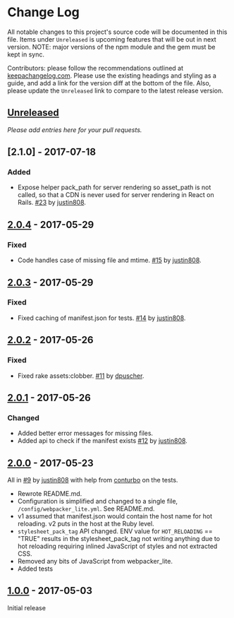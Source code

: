 # Change Log
All notable changes to this project's source code will be documented in this file. Items under `Unreleased` is upcoming features that will be out in next version. NOTE: major versions of the npm module and the gem must be kept in sync.

Contributors: please follow the recommendations outlined at [keepachangelog.com](http://keepachangelog.com/). Please use the existing headings and styling as a guide, and add a link for the version diff at the bottom of the file. Also, please update the `Unreleased` link to compare to the latest release version.

## [Unreleased]
*Please add entries here for your pull requests.*
## [2.1.0] - 2017-07-18
### Added
* Expose helper pack_path for server rendering so asset_path is not called, so that a CDN is never used for server rendering in React on Rails. [#23](https://github.com/shakacode/webpacker_lite/pull/23) by [justin808](https://github.com/justin808).

## [2.0.4] - 2017-05-29
### Fixed
* Code handles case of missing file and mtime. [#15](https://github.com/shakacode/webpacker_lite/pull/15) by [justin808](https://github.com/justin808).

## [2.0.3] - 2017-05-29
### Fixed
* Fixed caching of manifest.json for tests. [#14](https://github.com/shakacode/webpacker_lite/pull/14) by [justin808](https://github.com/justin808).

## [2.0.2] - 2017-05-26
### Fixed
* Fixed rake assets:clobber. [#11](https://github.com/shakacode/webpacker_lite/pull/11) by [dpuscher](https://github.com/dpuscher).

## [2.0.1] - 2017-05-26

### Changed
* Added better error messages for missing files.
* Added api to check if the manifest exists
[#12](https://github.com/shakacode/webpacker_lite/pull/12) by [justin808](https://github.com/justin808).

## [2.0.0] - 2017-05-23
All in [#9](https://github.com/shakacode/webpacker_lite/pull/9) by [justin808](https://github.com/justin808) with help from [conturbo](https://github.com/conturbo) on the tests.

* Rewrote README.md.
* Configuration is simplified and changed to a single file, `/config/webpacker_lite.yml`. See README.md.
* v1 assumed that manifest.json would contain the host name for hot reloading. v2 puts in the host at the Ruby level.
* `stylesheet_pack_tag` API changed. ENV value for `HOT_RELOADING` == "TRUE" results in the stylesheet_pack_tag not writing anything due to hot reloading requiring inlined JavaScript of styles and not extracted CSS.
* Removed any bits of JavaScript from webpacker_lite.
* Added tests

## [1.0.0] - 2017-05-03
Initial release

[Unreleased]: https://github.com/shakacode/webpacker_lite/compare/2.0.4...master
[2.0.4]: https://github.com/shakacode/react_on_rails/compare/2.0.3...2.0.4
[2.0.3]: https://github.com/shakacode/react_on_rails/compare/2.0.2...2.0.3
[2.0.2]: https://github.com/shakacode/react_on_rails/compare/2.0.1...2.0.2
[2.0.1]: https://github.com/shakacode/react_on_rails/compare/2.0.0...2.0.1
[2.0.0]: https://github.com/shakacode/react_on_rails/compare/1.0.0...2.0.0
[1.0.0]: https://github.com/shakacode/react_on_rails/compare/0.0.5...1.0.0
